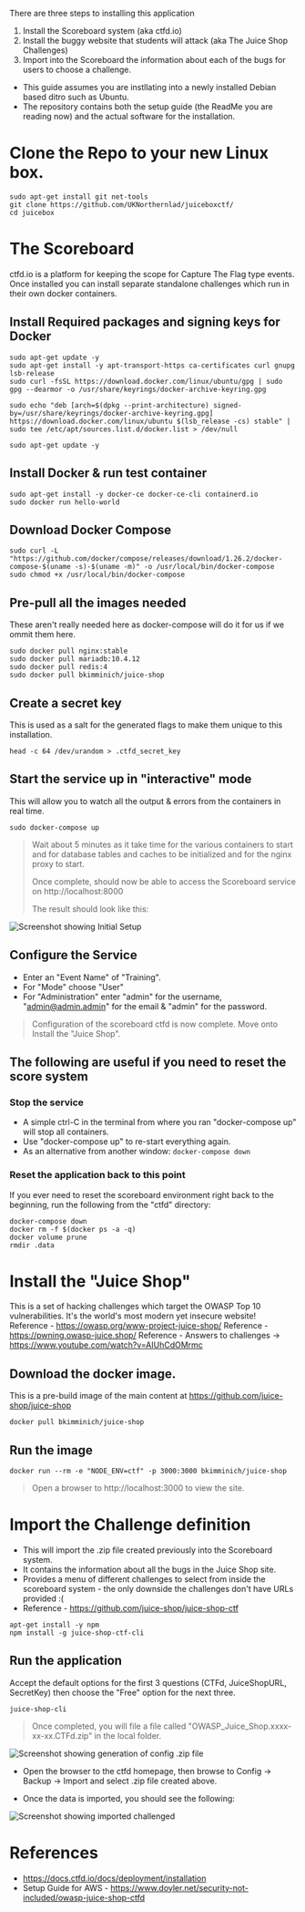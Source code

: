 There are three steps to installing this application
1. Install the Scoreboard system (aka ctfd.io)
1. Install the buggy website that students will attack (aka The Juice Shop Challenges)
1. Import into the Scoreboard the information about each of the bugs for users to choose a challenge.

* This guide assumes you are instllating into a newly installed Debian based ditro such as Ubuntu.
* The repository contains both the setup guide (the ReadMe you are reading now) and the actual software for the installation. 

# Clone the Repo to your new Linux box.
```
sudo apt-get install git net-tools
git clone https://github.com/UKNorthernlad/juiceboxctf/
cd juicebox
```

# The Scoreboard
ctfd.io is a platform for keeping the scope for Capture The Flag type events. Once installed you can install separate standalone challenges which run in their own docker containers.

## Install Required packages and signing keys for Docker
```
sudo apt-get update -y
sudo apt-get install -y apt-transport-https ca-certificates curl gnupg lsb-release
sudo curl -fsSL https://download.docker.com/linux/ubuntu/gpg | sudo gpg --dearmor -o /usr/share/keyrings/docker-archive-keyring.gpg

sudo echo "deb [arch=$(dpkg --print-architecture) signed-by=/usr/share/keyrings/docker-archive-keyring.gpg] https://download.docker.com/linux/ubuntu $(lsb_release -cs) stable" | sudo tee /etc/apt/sources.list.d/docker.list > /dev/null

sudo apt-get update -y
```

## Install Docker & run test container
```
sudo apt-get install -y docker-ce docker-ce-cli containerd.io
sudo docker run hello-world
```

## Download Docker Compose
```
sudo curl -L "https://github.com/docker/compose/releases/download/1.26.2/docker-compose-$(uname -s)-$(uname -m)" -o /usr/local/bin/docker-compose
sudo chmod +x /usr/local/bin/docker-compose
```

## Pre-pull all the images needed
These aren't really needed here as docker-compose will do it for us if we ommit them here.
```
sudo docker pull nginx:stable
sudo docker pull mariadb:10.4.12
sudo docker pull redis:4
sudo docker pull bkimminich/juice-shop
```

## Create a secret key
This is used as a salt for the generated flags to make them unique to this installation.
```
head -c 64 /dev/urandom > .ctfd_secret_key
```

## Start the service up in "interactive" mode
This will allow you to watch all the output & errors from the containers in real time.
```
sudo docker-compose up
```
> Wait about 5 minutes as it take time for the various containers to start and for database tables and caches to be initialized and for the nginx proxy to start.
> 
> Once complete, should now be able to access the Scoreboard service on http://localhost:8000
> 
> The result should look like this:

![Screenshot showing Initial Setup ](/images/setup.png 'Initial Setup')

## Configure the Service
* Enter an "Event Name" of "Training".
* For "Mode" choose "User"
* For "Administration" enter "admin" for the username, "admin@admin.admin" for the email & "admin" for the password.

> Configuration of the scoreboard ctfd is now complete. Move onto Install the "Juice Shop".

## The following are useful if you need to reset the score system 
### Stop the service
* A simple ctrl-C in the terminal from where you ran "docker-compose up" will stop all containers.
* Use "docker-compose up" to re-start everything again.
* As an alternative from another window: `docker-compose down`

### Reset the application back to this point
If you ever need to reset the scoreboard environment right back to the beginning, run the following from the "ctfd" directory:
```
docker-compose down
docker rm -f $(docker ps -a -q)
docker volume prune
rmdir .data
```

# Install the "Juice Shop"
This is a set of hacking challenges which target the OWASP Top 10 vulnerabilities. It's the world's most modern yet insecure website!
Reference - https://owasp.org/www-project-juice-shop/
Reference - https://pwning.owasp-juice.shop/
Reference - Answers to challenges -> https://www.youtube.com/watch?v=AIUhCdOMrmc

## Download the docker image.
This is a pre-build image of the main content at https://github.com/juice-shop/juice-shop
```
docker pull bkimminich/juice-shop
```

## Run the image
```
docker run --rm -e "NODE_ENV=ctf" -p 3000:3000 bkimminich/juice-shop
```
> Open a browser to http://localhost:3000 to view the site.

# Import the Challenge definition
* This will import the .zip file created previously into the Scoreboard system.
* It contains the information about all the bugs in the Juice Shop site.
* Provides a menu of different challenges to select from inside the scoreboard system - the only downside the challenges don't have URLs provided :( 
* Reference - https://github.com/juice-shop/juice-shop-ctf

```
apt-get install -y npm
npm install -g juice-shop-ctf-cli
```

## Run the application
Accept the default options for the first 3 questions (CTFd, JuiceShopURL, SecretKey) then choose the "Free" option for the next three.
```
juice-shop-cli
```

> Once completed, you will file a file called "OWASP_Juice_Shop.xxxx-xx-xx.CTFd.zip" in the local folder.

![Screenshot showing generation of config .zip file ](/images/generatezipfile.png 'Challanges .zip file creation')

* Open the browser to the ctfd homepage, then browse to Config ->  Backup -> Import and select .zip file created above. 
 
* Once the data is imported, you should see the following:

![Screenshot showing imported challenged](/images/importedchallenges.png 'Imported challenges')

# References
* https://docs.ctfd.io/docs/deployment/installation
* Setup Guide for AWS - https://www.doyler.net/security-not-included/owasp-juice-shop-ctfd
